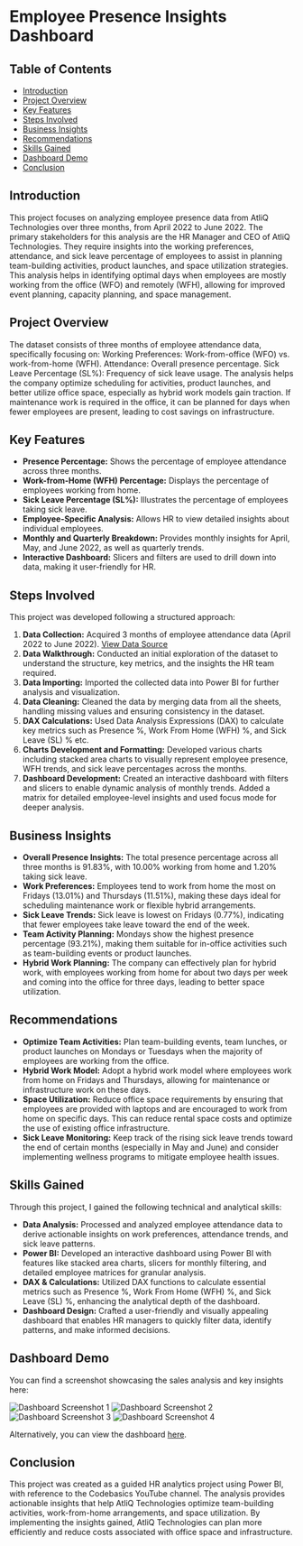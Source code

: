 # Employee Presence Insights Dashboard

## Table of Contents
- [Introduction](#introduction)
- [Project Overview](#project-overview)
- [Key Features](#key-features)
- [Steps Involved](#steps-involved)
- [Business Insights](#business-insights)
- [Recommendations](#recommendations)
- [Skills Gained](#skills-gained)
- [Dashboard Demo](#dashboard-demo)
- [Conclusion](#conclusion)

## Introduction
This project focuses on analyzing employee presence data from AtliQ Technologies over three months, from April 2022 to June 2022. The primary stakeholders for this analysis are the HR Manager and CEO of AtliQ Technologies. They require insights into the working preferences, attendance, and sick leave percentage of employees to assist in planning team-building activities, product launches, and space utilization strategies. This analysis helps in identifying optimal days when employees are mostly working from the office (WFO) and remotely (WFH), allowing for improved event planning, capacity planning, and space management.


## Project Overview
The dataset consists of three months of employee attendance data, specifically focusing on:
Working Preferences: Work-from-office (WFO) vs. work-from-home (WFH).
Attendance: Overall presence percentage.
Sick Leave Percentage (SL%): Frequency of sick leave usage.
The analysis helps the company optimize scheduling for activities, product launches, and better utilize office space, especially as hybrid work models gain traction. If maintenance work is required in the office, it can be planned for days when fewer employees are present, leading to cost savings on infrastructure.


## Key Features
- **Presence Percentage:** Shows the percentage of employee attendance across three months.
- **Work-from-Home (WFH) Percentage:** Displays the percentage of employees working from home.
- **Sick Leave Percentage (SL%):** Illustrates the percentage of employees taking sick leave.
- **Employee-Specific Analysis:** Allows HR to view detailed insights about individual employees.
- **Monthly and Quarterly Breakdown:** Provides monthly insights for April, May, and June 2022, as well as quarterly trends.
- **Interactive Dashboard:** Slicers and filters are used to drill down into data, making it user-friendly for HR.


## Steps Involved
This project was developed following a structured approach:
1. **Data Collection:** Acquired 3 months of employee attendance data (April 2022 to June 2022). [View Data Source](https://github.com/KomalSharma0/Employee-Presence-Analysis/blob/main/Attendance%20Sheet%202022-2023_Masked.xlsx)
2. **Data Walkthrough:** Conducted an initial exploration of the dataset to understand the structure, key metrics, and the insights the HR team required.
3. **Data Importing:** Imported the collected data into Power BI for further analysis and visualization.
4. **Data Cleaning:** Cleaned the data by merging data from all the sheets, handling missing values and ensuring consistency in the dataset.
5. **DAX Calculations:** Used Data Analysis Expressions (DAX) to calculate key metrics such as Presence %, Work From Home (WFH) %, and Sick Leave (SL) % etc.
6. **Charts Development and Formatting:** Developed various charts including stacked area charts to visually represent employee presence, WFH trends, and sick leave percentages across the months.
7. **Dashboard Development:** Created an interactive dashboard with filters and slicers to enable dynamic analysis of monthly trends. Added a matrix for detailed employee-level insights and used focus mode for deeper analysis.

  
## Business Insights
- **Overall Presence Insights:** The total presence percentage across all three months is 91.83%, with 10.00% working from home and 1.20% taking sick leave.
- **Work Preferences:** Employees tend to work from home the most on Fridays (13.01%) and Thursdays (11.51%), making these days ideal for scheduling maintenance work or flexible hybrid arrangements.
- **Sick Leave Trends:** Sick leave is lowest on Fridays (0.77%), indicating that fewer employees take leave toward the end of the week.
- **Team Activity Planning:** Mondays show the highest presence percentage (93.21%), making them suitable for in-office activities such as team-building events or product launches.
- **Hybrid Work Planning:** The company can effectively plan for hybrid work, with employees working from home for about two days per week and coming into the office for three days, leading to better space utilization.
  
  
## Recommendations
- **Optimize Team Activities:** Plan team-building events, team lunches, or product launches on Mondays or Tuesdays when the majority of employees are working from the office.
- **Hybrid Work Model:** Adopt a hybrid work model where employees work from home on Fridays and Thursdays, allowing for maintenance or infrastructure work on these days.
- **Space Utilization:** Reduce office space requirements by ensuring that employees are provided with laptops and are encouraged to work from home on specific days. This can reduce rental space costs and optimize the use of existing office infrastructure.
- **Sick Leave Monitoring:** Keep track of the rising sick leave trends toward the end of certain months (especially in May and June) and consider implementing wellness programs to mitigate employee health issues.
   
## Skills Gained
Through this project, I gained the following technical and analytical skills:
- **Data Analysis:** Processed and analyzed employee attendance data to derive actionable insights on work preferences, attendance trends, and sick leave patterns.
- **Power BI:** Developed an interactive dashboard using Power BI with features like stacked area charts, slicers for monthly filtering, and detailed employee matrices for granular analysis.
- **DAX & Calculations:** Utilized DAX functions to calculate essential metrics such as Presence %, Work From Home (WFH) %, and Sick Leave (SL) %, enhancing the analytical depth of the dashboard.
- **Dashboard Design:** Crafted a user-friendly and visually appealing dashboard that enables HR managers to quickly filter data, identify patterns, and make informed decisions.


## Dashboard Demo
You can find a screenshot showcasing the sales analysis and key insights here:

![Dashboard Screenshot 1](https://github.com/KomalSharma0/Employee-Presence-Analysis/blob/main/Employee%20Presence%20Dashboard1.png)
![Dashboard Screenshot 2](https://github.com/KomalSharma0/Employee-Presence-Analysis/blob/main/Employee%20Presence%20Dashboard2.png)
![Dashboard Screenshot 3](https://github.com/KomalSharma0/Employee-Presence-Analysis/blob/main/Employee%20Presence%20Dashboard3.png)
![Dashboard Screenshot 4](https://github.com/KomalSharma0/Employee-Presence-Analysis/blob/main/Employee%20Presence%20Dashboard4.png)

Alternatively, you can view the dashboard [here](https://github.com/KomalSharma0/Employee-Presence-Analysis/blob/main/Employee%20Presence%20Analysis%20Dashboard.pbix).

## Conclusion
This project was created as a guided HR analytics project using Power BI, with reference to the Codebasics YouTube channel. The analysis provides actionable insights that help AtliQ Technologies optimize team-building activities, work-from-home arrangements, and space utilization. By implementing the insights gained, AtliQ Technologies can plan more efficiently and reduce costs associated with office space and infrastructure.



